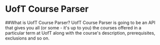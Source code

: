 # UofT Course Parser
##What is UofT Course Parser?
UofT Course Parser is going to be an API that gives you all (or some - it's up to you) the courses offered in a particular term at UofT along with the course's description, prerequisites, exclusions and so on.
